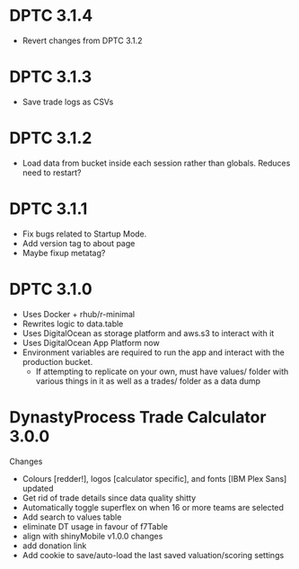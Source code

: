 # DPTC 3.1.4

-   Revert changes from DPTC 3.1.2 

# DPTC 3.1.3

-   Save trade logs as CSVs 

# DPTC 3.1.2

-   Load data from bucket inside each session rather than globals. Reduces need to restart?

# DPTC 3.1.1

-   Fix bugs related to Startup Mode.
-   Add version tag to about page
-   Maybe fixup metatag?

# DPTC 3.1.0

-   Uses Docker + rhub/r-minimal
-   Rewrites logic to data.table
-   Uses DigitalOcean as storage platform and aws.s3 to interact with it
-   Uses DigitalOcean App Platform now
-   Environment variables are required to run the app and interact with the production bucket.
    -   If attempting to replicate on your own, must have values/ folder with various things in it as well as a trades/ folder as a data dump

# DynastyProcess Trade Calculator 3.0.0

Changes

-   Colours [redder!], logos [calculator specific], and fonts [IBM Plex Sans] updated
-   Get rid of trade details since data quality shitty
-   Automatically toggle superflex on when 16 or more teams are selected
-   Add search to values table
-   eliminate DT usage in favour of f7Table
-   align with shinyMobile v1.0.0 changes
-   add donation link
-   Add cookie to save/auto-load the last saved valuation/scoring settings
